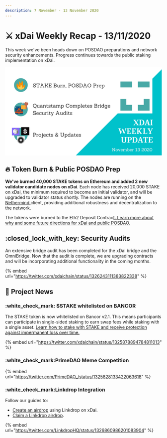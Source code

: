 ```yaml
---
description: 7 November - 13 November 2020
---
```


# ⚔️ xDai Weekly Recap - 13/11/2020

This week we've been heads down on POSDAO preparations and network security enhancements. Progress continues towards the public staking implementation on xDai.

![](<../../../../.gitbook/assets/Green and Black Modern Sales Marketing Presentation (26).png>)

## :fire: Token Burn & Public POSDAO Prep

**We've burned 40,000 STAKE tokens on Ethereum and added 2 new validator candidate nodes on xDai**. Each node has received 20,000 STAKE on xDai, the minimum required to become an initial validator, and will be upgraded to validator status shortly. The nodes are running on the [Nethermind ](https://www.nethermind.io/)client, providing additional robustness and decentralization to the network.

The tokens were burned to the Eth2 Deposit Contrac[t. Learn more about why and some future directions for xDai and public POSDAO.](../posdao-prep-and-40-000-stake-burn.md)

## :closed\_lock\_with\_key: Security Audits

An extensive bridge audit has been completed for the xDai bridge and the OmniBridge. Now that the audit is complete, we are upgrading contracts and will be incorporating additional functionality in the coming months.

{% embed url="https://twitter.com/xdaichain/status/1326243111383822338" %}

## :butterfly: Project News

### :white\_check\_mark: $STAKE whitelisted on BANCOR

The STAKE token is now whitelisted on Bancor v2.1. This means participants can participate in single-sided staking to earn swap fees while staking with a single asset.  [Learn how to stake with STAKE and receive protection against impermanent loss over time.](../../../../for-stakers/staking-with-gno-on-the-gnosis-beacon-chain/stake-token/tools-supporting-stake/exchanges/bancor-2.1-single-sided-staking.md)

{% embed url="https://twitter.com/xdaichain/status/1325878894784811013" %}

### :white\_check\_mark:PrimeDAO Meme Competition

{% embed url="https://twitter.com/PrimeDAO_/status/1325828133422063618" %}

### :white\_check\_mark:Linkdrop Integration

Follow our guides to:

* [Create an airdrop](../../../../for-developers/developer-resources/creating-airdrops/creating-airdrops-via-linkdrop.md) using Linkdrop on xDai.&#x20;
* [Claim a Linkdrop airdrop](../../../../for-developers/developer-resources/creating-airdrops/getting-airdrops/getting-airdrops-via-linkdrop.md).

{% embed url="https://twitter.com/LinkdropHQ/status/1326860986201083904" %}



